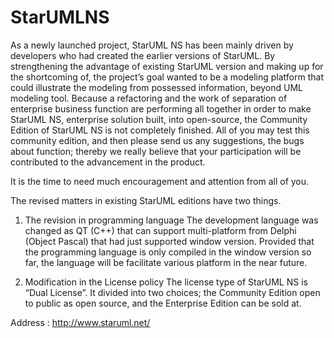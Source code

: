 StarUMLNS
=========

As a newly launched project, StarUML NS has been mainly driven by developers who had created the earlier versions of StarUML.
By strengthening the advantage of existing StarUML version and making up for the shortcoming of, the project’s goal wanted to be a modeling platform that could illustrate the modeling from possessed information, beyond UML modeling tool. Because a refactoring and the work of separation of enterprise business function are performing all together in order to make StarUML NS, enterprise solution built, into open-source, the Community Edition of StarUML NS is not completely finished.
All of you may test this community edition, and then please send us any suggestions, the bugs about function; thereby we really believe that your participation will be contributed to the advancement in the product.
 
It is the time to need much encouragement and attention from all of you.

The revised matters in existing StarUML editions have two things.

1. The revision in programming language
The development language was changed as QT (C++) that can support multi-platform from Delphi (Object Pascal) that had just supported window version.
Provided that the programming language is only compiled in the window version so far, the language will be facilitate various platform in the near future.

2. Modification in the License policy
The license type of StarUML NS is “Dual License”.
It divided into two choices; the Community Edition open to public as open source, and the Enterprise Edition can be sold at.

Address : http://www.staruml.net/
